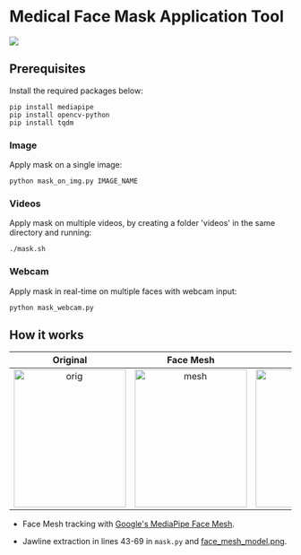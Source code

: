 # Medical Face Mask Application Tool

![](https://media.giphy.com/media/fuuKND9xnVUAjmi3gP/giphy.gif)

## Prerequisites

Install the required packages below:

```
pip install mediapipe
pip install opencv-python
pip install tqdm
```

### Image

Apply mask on a single image:

```
python mask_on_img.py IMAGE_NAME
```

### Videos

Apply mask on multiple videos, by creating a folder 'videos' in the same directory and running:

```
./mask.sh
```

### Webcam

Apply mask in real-time on multiple faces with webcam input:

```
python mask_webcam.py
```

## How it works

Original |  Face Mesh |  Jawlines | Masked
:-------:|:----------:|:----------:|:-----:
<img src="https://drive.google.com/uc?export=view&id=1bli_MtMRfmgrjP_fod7yrAqUOwd9zi2g" alt="orig" style="width:200px; height:246px"/>  |   <img src="https://drive.google.com/uc?export=view&id=14nByNCO02DK2uSUE25R8DGnftBThZW_r" alt="mesh" style="width:200px; height:246px"/>  | <img src="https://drive.google.com/uc?export=view&id=1_SSURysITwqF_ZLPJBsWyYCYbeX9_Ug9" alt="jaw" style="width:200px; height:246px"/> | <img src="https://drive.google.com/uc?export=view&id=1l9VkBN0DWTcKt92A6_1SspYOLmMbef09" alt="mask" style="width:200px; height:246px"/>

* Face Mesh tracking with [Google's MediaPipe Face Mesh](https://google.github.io/mediapipe/solutions/face_mesh).

* Jawline extraction in lines 43-69 in ``` mask.py ``` and [face_mesh_model.png](https://drive.google.com/file/d/1GidA0rbojaNSHguom0d0ZS8ILyfUZxWK/view?usp=share_link).

